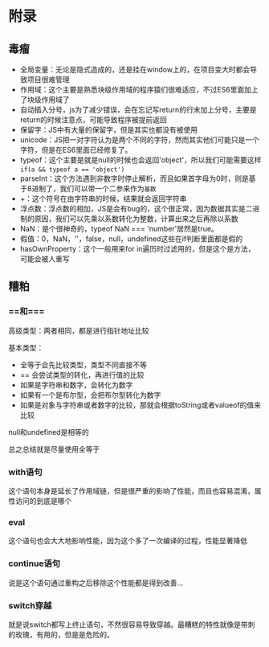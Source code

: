 # 附录
## 毒瘤

 - 全局变量：无论是隐式造成的，还是挂在window上的，在项目变大时都会导致项目很难管理
 - 作用域：这个主要是熟悉块级作用域的程序猿们很难适应，不过ES6里面加上了块级作用域了
 - 自动插入分号，js为了减少错误，会在忘记写return的行末加上分号，主要是return的时候注意点，可能导致程序被提前返回
 - 保留字：JS中有大量的保留字，但是其实也都没有被使用
 - unicode：JS把一对字符认为是两个不同的字符，然而其实他们可能只是一个字符，但是在ES6里面已经修复了。
 - typeof：这个主要是就是null的时候也会返回'object'，所以我们可能需要这样`if(a && typeof a == 'object')`
 - parseInt：这个方法遇到非数字时停止解析，而且如果首字母为0时，则是基于8进制了，我们可以带一个二参来作为`基数`
 - +：这个符号在由字符串的时候，结果就会返回字符串
 - 浮点数：浮点数的相加，JS是会有bug的，这个很正常，因为数据其实是二进制的原因，我们可以先乘以系数转化为整数，计算出来之后再除以系数
 - NaN：是个很神奇的，typeof NaN === 'number'居然是true。
 - 假值：0，NaN，''，false，null，undefined这些在if判断里面都是假的
 - hasOwnProperty：这个一般用来for in遍历时过滤用的，但是这个是方法，可能会被人重写

## 糟粕
### ==和===
高级类型：两者相同，都是进行指针地址比较

基本类型：

 - 全等于会先比较类型，类型不同直接不等
 - == 会尝试类型的转化，再进行值的比较
  - 如果是字符串和数字，会转化为数字
  - 如果有一个是布尔型，会把布尔型转化为数字
  - 如果是对象与字符串或者数字的比较，那就会根据toString或者valueof的值来比较

null和undefined是相等的

总之总结就是尽量使用全等于

### with语句
这个语句本身是延长了作用域链，但是很严重的影响了性能，而且也容易混淆，属性访问的到底是哪个

### eval
这个语句也会大大地影响性能，因为这个多了一次编译的过程，性能显著降低

### continue语句
说是这个语句通过重构之后移除这个性能都是得到改善...

### switch穿越
就是说switch都写上终止语句，不然很容易导致穿越。最糟糕的特性就像是带刺的玫瑰，有用的，但是是危险的。
